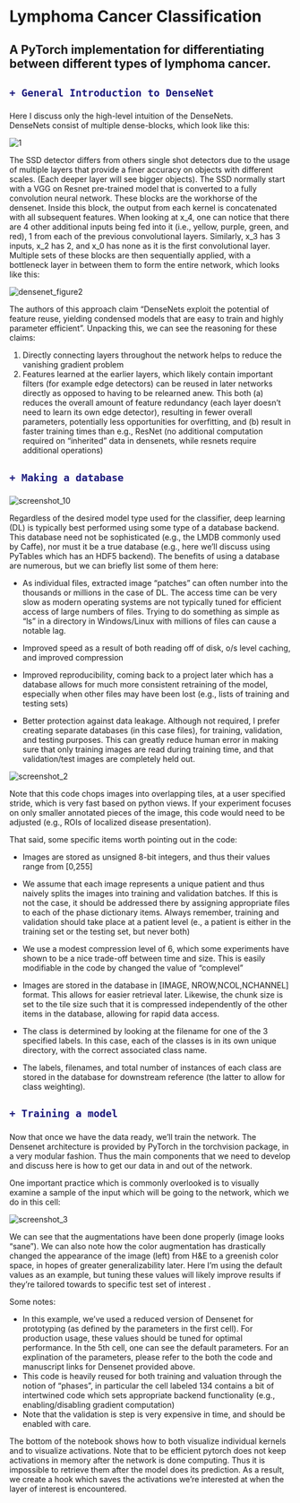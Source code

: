 # Lymphoma Cancer Classification

## A PyTorch implementation for differentiating between different types of lymphoma cancer.

<h2>

```diff
+ General Introduction to DenseNet
```

</h2>

<p1>

Here I discuss only the high-level intuition of the DenseNets.  
DenseNets consist of multiple dense-blocks, which look like this:
</p1>

![1](https://user-images.githubusercontent.com/30608533/50726520-9ac87e80-111f-11e9-92b3-8184d09ad9ca.png)
<p2>

The SSD detector differs from others single shot detectors due to the usage of multiple layers that provide a finer accuracy on objects with different scales. (Each deeper layer will see bigger objects).
The SSD normally start with a VGG on Resnet pre-trained model that is converted to a fully convolution neural network. 
These blocks are the workhorse of the densenet. Inside this block, the output from each kernel is concatenated with all subsequent features. When looking at x_4, one can notice that there are 4 other additional inputs being fed into it (i.e., yellow, purple, green, and red), 1 from each of the previous convolutional layers. Similarly, x_3 has 3 inputs, x_2 has 2, and x_0 has none as it is the first convolutional layer.
Multiple sets of these blocks are then sequentially applied, with a bottleneck layer in between them to form the entire network, which looks like this:

</p2>

![densenet_figure2](https://user-images.githubusercontent.com/30608533/50726551-fb57bb80-111f-11e9-86ea-55e8044a7cd1.png)

<p3>

The authors of this approach claim “DenseNets exploit the potential of feature reuse, yielding condensed models that are easy to train and highly parameter efficient”.
Unpacking this, we can see the reasoning for these claims:
1) Directly connecting layers throughout the network helps to reduce the vanishing gradient problem
2) Features learned at the earlier layers, which likely contain important filters (for example edge detectors) can be reused in later networks directly as opposed to having to be relearned anew. This both (a) reduces the overall amount of feature redundancy (each layer doesn’t need to learn its own edge detector), resulting in fewer overall parameters, potentially less opportunities for overfitting, and (b) result in faster training times than e.g., ResNet (no additional computation required on “inherited” data in densenets, while resnets require additional operations)

</p3>

<h2>
  
```diff
+ Making a database
```
</h2>
  
![screenshot_10](https://user-images.githubusercontent.com/30608533/50726745-7326e580-1122-11e9-8349-21a672af4ba5.jpg)

<p5>
  
Regardless of the desired model type used for the classifier, deep learning (DL) is typically best performed using some type of a database backend. This database need not be sophisticated (e.g., the LMDB commonly used by Caffe), nor must it be a true database (e.g., here we’ll discuss using PyTables which has an HDF5 backend). The benefits of using a database are numerous, but we can briefly list some of them here:
- As individual files, extracted image “patches” can often number into the thousands or millions in the case of DL. The access time can be very slow as modern operating systems are not typically tuned for efficient access of large numbers of files. Trying to do something as simple as “ls” in a directory in Windows/Linux with millions of files can cause a notable lag.

- Improved speed as a result of both reading off of disk, o/s level caching, and improved compression

- Improved reproducibility, coming back to a project later which has a database allows for much more consistent retraining of the model, especially when other files may have been lost (e.g., lists of training and testing sets)

- Better protection against data leakage. Although not required, I prefer creating separate databases (in this case files), for training, validation, and testing purposes. This can greatly reduce human error in making sure that only training images are read during training time, and that validation/test images are completely held out.

</p5>

![screenshot_2](https://user-images.githubusercontent.com/30608533/50726860-d5ccb100-1123-11e9-91fd-a7e2c4ccd407.jpg)


<p6>

Note that this code chops images into overlapping tiles, at a user specified stride, which is very fast based on python views. If your experiment focuses on only smaller annotated pieces of the image, this code would need to be adjusted (e.g., ROIs of localized disease presentation).
  
</p6>


<p7>
  
That said, some specific items worth pointing out in the code:

- Images are stored as unsigned 8-bit integers, and thus their values range from [0,255]

- We assume that each image represents a unique patient and thus naively splits the images into training and validation batches. If this is not the case, it should be addressed there by assigning appropriate files to each of the phase dictionary items. Always remember, training and validation should take place at a patient level (e., a patient is either in the training set or the testing set, but never both)

- We use a modest compression level of 6, which some experiments have shown to be a nice trade-off between time and size. This is easily modifiable in the code by changed the value of “complevel”

- Images are stored in the database in [IMAGE, NROW,NCOL,NCHANNEL] format. This allows for easier retrieval later. Likewise, the chunk size is set to the tile size such that it is compressed independently of the other items in the database, allowing for rapid data access.

- The class is determined by looking at the filename for one of the 3 specified labels. In this case, each of the classes is in its own unique directory, with the correct associated class name.

- The labels, filenames, and total number of instances of each class are stored in the database for downstream reference (the latter to allow for class weighting).

</p7>

<h2>

```diff
+ Training a model
```

</h2>

<p8>
  
  Now that once we have the data ready, we’ll train the network. The Densenet architecture is provided by PyTorch in the torchvision package, in a very modular fashion. Thus the main components that we need to develop and discuss here is how to get our data in and out of the network.
</p8>

<p9>

One important practice which is commonly overlooked is to visually examine a sample of the input which will be going to the network, which we do in this cell:
</p9>

![screenshot_3](https://user-images.githubusercontent.com/30608533/50727772-c4d66c80-1130-11e9-8a39-e3905fb008ec.jpg)

<p11>
  
We can see that the augmentations have been done properly (image looks “sane”). We can also note how the color augmentation has drastically changed the appearance of the image (left) from H&E to a greenish color space, in hopes of greater generalizability later. Here I’m using the default values as an example, but tuning these values will likely improve results if they’re tailored towards to specific test set of interest
.</p11>

<p12>
  
Some notes:
- In this example, we’ve used a reduced version of Densenet for prototyping (as defined by the parameters in the first cell). For production usage, these values should be tuned for optimal performance. In the 5th cell, one can see the default parameters. For an explination of the parameters, please refer to the both the code and manuscript links for Densenet provided above.
-  This code is heavily reused for both training and valuation through the notion of “phases”, in particular the cell labeled 134 contains a bit of intertwined code which sets appropriate backend functionality (e.g., enabling/disabling gradient computation)
- Note that the validation is step is very expensive in time, and should be enabled with care.
</p12>

<p13>
  
The bottom of the notebook shows how to both visualize individual kernels and to visualize activations. Note that to be efficient pytorch does not keep activations in memory after the network is done computing. Thus it is impossible to retrieve them after the model does its prediction. As a result, we create a hook which saves the activations we’re interested at when the layer of interest is encountered.
</p13>
  
